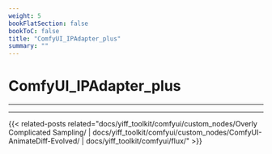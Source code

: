 ```yaml
---
weight: 5
bookFlatSection: false
bookToC: false
title: "ComfyUI_IPAdapter_plus"
summary: ""
---
```


<!--markdownlint-disable MD025 MD033 -->

# ComfyUI_IPAdapter_plus

---

---

<!--
HUGO_SEARCH_EXCLUDE_START
-->
{{< related-posts related="docs/yiff_toolkit/comfyui/custom_nodes/Overly Complicated Sampling/ | docs/yiff_toolkit/comfyui/custom_nodes/ComfyUI-AnimateDiff-Evolved/ | docs/yiff_toolkit/comfyui/flux/" >}}
<!--
HUGO_SEARCH_EXCLUDE_END
-->
